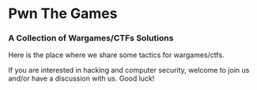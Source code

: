 Pwn The Games
=============

### A Collection of **Wargames/CTFs** Solutions
 
Here is the place where we share some tactics for wargames/ctfs.

If you are interested in hacking and computer security, welcome to join us and/or have a discussion with us. Good luck!
